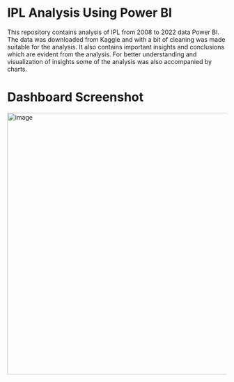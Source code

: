 # IPL Analysis Using Power BI
This repository contains analysis of IPL from 2008 to 2022 data Power BI. The data was downloaded from Kaggle and with a bit of cleaning was made suitable for the analysis. It also contains important insights and conclusions which are evident from the analysis. For better understanding and visualization of insights some of the analysis was also accompanied by charts.
# Dashboard Screenshot
<img width="602" alt="image" src="https://github.com/aniketgithub123/Power-BI-Project-IPL-Analysis/assets/132927600/93d9ea5e-bcea-4705-a076-4549c91c4658">
